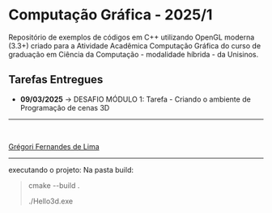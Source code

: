 # Computação Gráfica - 2025/1

Repositório de exemplos de códigos em C++ utilizando OpenGL moderna (3.3+) criado para a Atividade Acadêmica Computação Gráfica do curso de graduação em Ciência da Computação - modalidade híbrida - da Unisinos.

## Tarefas Entregues
- **09/03/2025**
    -> DESAFIO MÓDULO 1: Tarefa - Criando o ambiente de Programação de cenas 3D
---

</br>

<ins>Grégori Fernandes de Lima</ins>


---

executando o projeto:
Na pasta build:
> cmake --build .
> 
> ./Hello3d.exe